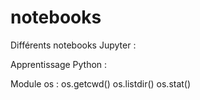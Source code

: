 # notebooks

Différents notebooks Jupyter :

Apprentissage Python :

Module os :
os.getcwd()
os.listdir()
os.stat()
